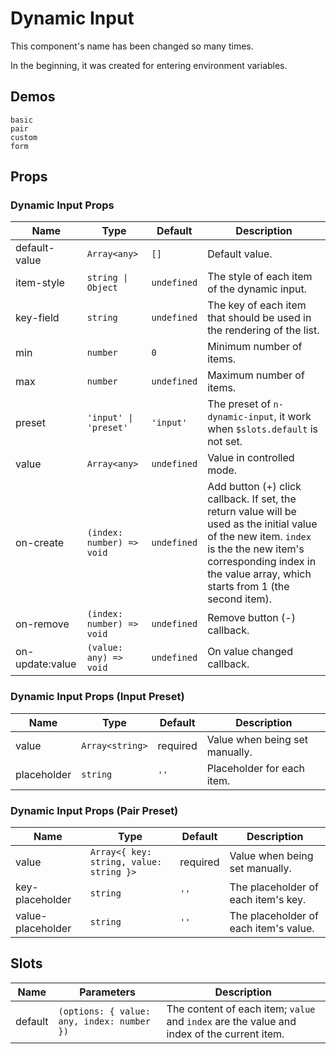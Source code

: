 # Dynamic Input

<!--single-column-->

This component's name has been changed so many times.

In the beginning, it was created for entering environment variables.

## Demos

```demo
basic
pair
custom
form
```

## Props

### Dynamic Input Props

| Name | Type | Default | Description |
| --- | --- | --- | --- |
| default-value | `Array<any>` | `[]` | Default value. |
| item-style | `string \| Object` | `undefined` | The style of each item of the dynamic input. |
| key-field | `string` | `undefined` | The key of each item that should be used in the rendering of the list. |
| min | `number` | `0` | Minimum number of items. |
| max | `number` | `undefined` | Maximum number of items. |
| preset | `'input' \| 'preset'` | `'input'` | The preset of `n-dynamic-input`, it work when `$slots.default` is not set. |
| value | `Array<any>` | `undefined` | Value in controlled mode. |
| on-create | `(index: number) => void` | `undefined` | Add button (+) click callback. If set, the return value will be used as the initial value of the new item. `index` is the the new item's corresponding index in the value array, which starts from 1 (the second item). |
| on-remove | `(index: number) => void` | `undefined` | Remove button (-) callback. |
| on-update:value | `(value: any) => void` | `undefined` | On value changed callback. |

### Dynamic Input Props (Input Preset)

| Name        | Type            | Default  | Description                    |
| ----------- | --------------- | -------- | ------------------------------ |
| value       | `Array<string>` | required | Value when being set manually. |
| placeholder | `string`        | `''`     | Placeholder for each item.     |

### Dynamic Input Props (Pair Preset)

| Name | Type | Default | Description |
| --- | --- | --- | --- |
| value | `Array<{ key: string, value: string }>` | required | Value when being set manually. |
| key-placeholder | `string` | `''` | The placeholder of each item's key. |
| value-placeholder | `string` | `''` | The placeholder of each item's value. |

## Slots

| Name | Parameters | Description |
| --- | --- | --- |
| default | `(options: { value: any, index: number })` | The content of each item; `value` and `index` are the value and index of the current item. |
